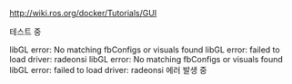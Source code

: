 http://wiki.ros.org/docker/Tutorials/GUI

테스트 중 

libGL error: No matching fbConfigs or visuals found
libGL error: failed to load driver: radeonsi
libGL error: No matching fbConfigs or visuals found
libGL error: failed to load driver: radeonsi
에러 발생 중
